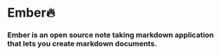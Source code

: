 # Ember🔥

### Ember is an open source note taking markdown application that lets you create markdown documents. 










